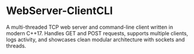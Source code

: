 # WebServer-ClientCLI
A multi-threaded TCP web server and command-line client written in modern C++17. Handles GET and POST requests, supports multiple clients, logs activity, and showcases clean modular architecture with sockets and threads.
